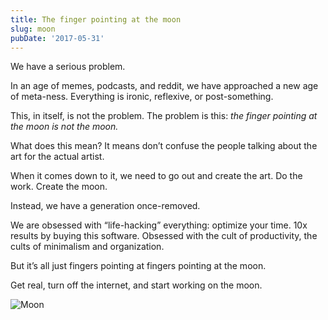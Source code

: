 ```yaml
---
title: The finger pointing at the moon
slug: moon
pubDate: '2017-05-31'
---
```


We have a serious problem.

In an age of memes, podcasts, and reddit, we have approached a new age of meta-ness. Everything is ironic, reflexive, or post-something.

This, in itself, is not the problem. The problem is this: _the finger
pointing at the moon is not the moon._

What does this mean? It means don’t confuse the people talking about the art for the actual artist.

When it comes down to it, we need to go out and create the art. Do the work. Create the moon.

Instead, we have a generation once-removed.

We are obsessed with “life-hacking” everything: optimize your time. 10x
results by buying this software. Obsessed with the cult of productivity,
the cults of minimalism and organization.

But it’s all just fingers pointing at fingers pointing at the moon.

Get real, turn off the internet, and start working on the moon.

![Moon](/images/moon.jpg)
